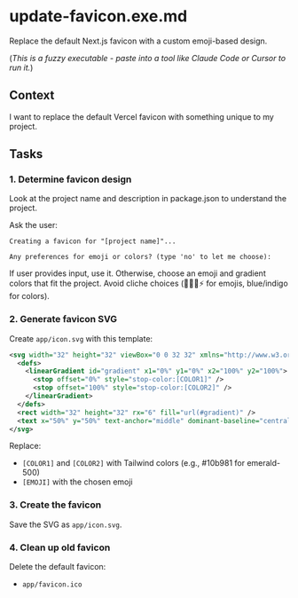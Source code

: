 # update-favicon.exe.md

Replace the default Next.js favicon with a custom emoji-based design.

(_This is a fuzzy executable - paste into a tool like Claude Code or Cursor to run it._)

## Context
I want to replace the default Vercel favicon with something unique to my project.

## Tasks

### 1. Determine favicon design
Look at the project name and description in package.json to understand the project.

Ask the user:
```
Creating a favicon for "[project name]"...

Any preferences for emoji or colors? (type 'no' to let me choose):
```

If user provides input, use it. Otherwise, choose an emoji and gradient colors that fit the project.
Avoid cliche choices (🚀💡🔥⚡ for emojis, blue/indigo for colors).

### 2. Generate favicon SVG
Create `app/icon.svg` with this template:

```svg
<svg width="32" height="32" viewBox="0 0 32 32" xmlns="http://www.w3.org/2000/svg">
  <defs>
    <linearGradient id="gradient" x1="0%" y1="0%" x2="100%" y2="100%">
      <stop offset="0%" style="stop-color:[COLOR1]" />
      <stop offset="100%" style="stop-color:[COLOR2]" />
    </linearGradient>
  </defs>
  <rect width="32" height="32" rx="6" fill="url(#gradient)" />
  <text x="50%" y="50%" text-anchor="middle" dominant-baseline="central" font-size="20">[EMOJI]</text>
</svg>
```

Replace:
- `[COLOR1]` and `[COLOR2]` with Tailwind colors (e.g., #10b981 for emerald-500)
- `[EMOJI]` with the chosen emoji

### 3. Create the favicon
Save the SVG as `app/icon.svg`.

### 4. Clean up old favicon
Delete the default favicon:
- `app/favicon.ico`
